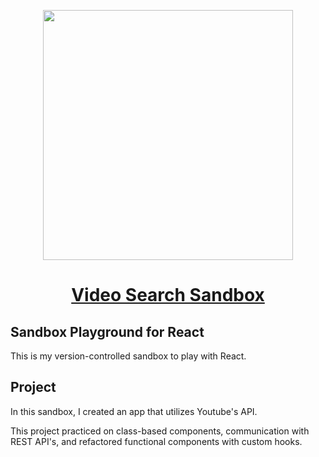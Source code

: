 <p align="center">
  <a href="https://tolentino-video.netlify.app/">
    <img src="https://user-images.githubusercontent.com/69471470/106842465-1df78e00-6672-11eb-936e-527af86c15f1.gif" width="400">
  </a>
</p>

<a href="https://tolentino-video.netlify.app/"><h1 align="center">Video Search Sandbox</h3></a>


## Sandbox Playground for React

This is my version-controlled sandbox to play with React.

## Project

In this sandbox, I created an app that utilizes Youtube's API.

This project practiced on class-based components, communication with REST API's, and refactored functional components with custom hooks.
